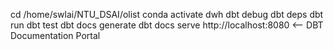 cd /home/swlai/NTU_DSAI/olist
conda activate dwh
dbt debug
dbt deps
dbt run
dbt test
dbt docs generate
dbt docs serve
http://localhost:8080    <-- DBT Documentation Portal
